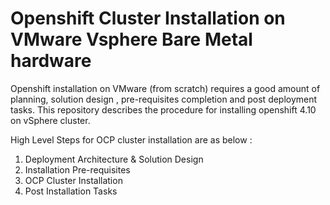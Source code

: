 # Openshift Cluster Installation on VMware Vsphere Bare Metal hardware

Openshift installation on VMware (from scratch) requires a good amount of planning, solution design , pre-requisites completion and post deployment tasks. This repository describes the procedure for installing openshift 4.10 on vSphere cluster.

High Level Steps for OCP cluster installation are as below :

1. Deployment Architecture & Solution Design
2. Installation Pre-requisites 
3. OCP Cluster Installation
4. Post Installation Tasks




